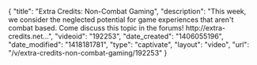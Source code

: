 {
    "title": "Extra Credits: Non-Combat Gaming",
    "description": "This week, we consider the neglected potential for game experiences that aren't combat based. Come discuss this topic in the forums! http:\/\/extra-credits.net...",
    "videoid": "192253",
    "date_created": "1406055196",
    "date_modified": "1418181781",
    "type": "captivate",
    "layout": "video",
    "url": "\/v\/extra-credits-non-combat-gaming\/192253"
}